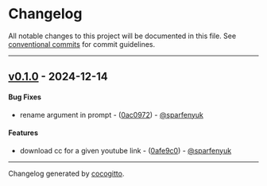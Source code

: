 # Changelog
All notable changes to this project will be documented in this file. See [conventional commits](https://www.conventionalcommits.org/) for commit guidelines.

- - -
## [v0.1.0](https://github.com/sparfenyuk/mcp-youtube/compare/0afe9c0beeaef4a80b2fe10fe90ab9374878b006..v0.1.0) - 2024-12-14
#### Bug Fixes
- rename argument in prompt - ([0ac0972](https://github.com/sparfenyuk/mcp-youtube/commit/0ac09729fb4c0ceaefd8865257744c3216b4c689)) - [@sparfenyuk](https://github.com/sparfenyuk)
#### Features
- download cc for a given youtube link - ([0afe9c0](https://github.com/sparfenyuk/mcp-youtube/commit/0afe9c0beeaef4a80b2fe10fe90ab9374878b006)) - [@sparfenyuk](https://github.com/sparfenyuk)

- - -

Changelog generated by [cocogitto](https://github.com/cocogitto/cocogitto).